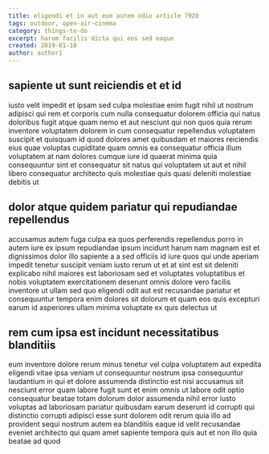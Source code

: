 ```yaml
---
title: eligendi et in aut eum autem odio article 7928
tags: outdoor, open-air-cinema
category: things-to-do
excerpt: harum facilis dicta qui eos sed eaque
created: 2019-01-10
author: author1
---
```


## sapiente ut sunt reiciendis et et id

iusto velit impedit et ipsam sed culpa molestiae enim fugit nihil ut nostrum adipisci qui rem et corporis cum nulla consequatur dolorem officia qui natus doloribus fugit atque quam nemo et aut nesciunt qui non quos quia rerum inventore voluptatem dolorem in cum consequatur repellendus voluptatem suscipit et quisquam id quod dolores amet quibusdam et maiores reiciendis eius quae voluptas cupiditate quam omnis ea consequatur officia illum voluptatem at nam dolores cumque iure id quaerat minima quia consequuntur sint et consequatur sit natus qui voluptatem ut aut et nihil libero consequatur architecto quis molestiae quis quasi deleniti molestiae debitis ut

## dolor atque quidem pariatur qui repudiandae repellendus

accusamus autem fuga culpa ea quos perferendis repellendus porro in autem iure ex ipsum repudiandae ipsum incidunt harum nam magnam est et dignissimos dolor illo sapiente a a sed officiis id iure quos qui unde aperiam impedit tenetur suscipit veniam iusto rerum ut et at sint est sit deleniti explicabo nihil maiores est laboriosam sed et voluptates voluptatibus et nobis voluptatem exercitationem deserunt omnis dolore vero facilis inventore ut ullam sed quo eligendi odit aut est recusandae pariatur et consequuntur tempora enim dolores sit dolorum et quam eos quis excepturi earum id asperiores ullam minima voluptate ex quis delectus ut

## rem cum ipsa est incidunt necessitatibus blanditiis

eum inventore dolore rerum minus tenetur vel culpa voluptatem aut expedita eligendi vitae ipsa veniam ut consequuntur nostrum ipsa consequuntur laudantium in qui et dolore assumenda distinctio est nisi accusamus sit nesciunt error quam labore fugit sunt et enim omnis ut labore odit optio consequatur beatae totam dolorum dolor assumenda nihil error iusto voluptas ad laboriosam pariatur quibusdam earum deserunt id corrupti qui distinctio corrupti adipisci esse sunt dolorem odit rerum quia illo ad provident sequi nostrum autem ea blanditiis eaque id velit recusandae eveniet architecto qui quam amet sapiente tempora quis aut et non illo quia beatae ad quod

